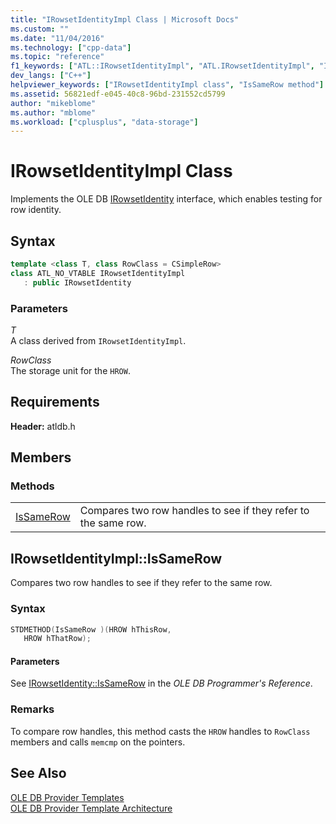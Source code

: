 ```yaml
---
title: "IRowsetIdentityImpl Class | Microsoft Docs"
ms.custom: ""
ms.date: "11/04/2016"
ms.technology: ["cpp-data"]
ms.topic: "reference"
f1_keywords: ["ATL::IRowsetIdentityImpl", "ATL.IRowsetIdentityImpl", "IRowsetIdentityImpl", "IsSameRow", "IRowsetIdentityImpl.IsSameRow", "ATL.IRowsetIdentityImpl.IsSameRow", "IRowsetIdentityImpl::IsSameRow", "ATL::IRowsetIdentityImpl::IsSameRow"]
dev_langs: ["C++"]
helpviewer_keywords: ["IRowsetIdentityImpl class", "IsSameRow method"]
ms.assetid: 56821edf-e045-40c8-96bd-231552cd5799
author: "mikeblome"
ms.author: "mblome"
ms.workload: ["cplusplus", "data-storage"]
---
```

# IRowsetIdentityImpl Class
Implements the OLE DB [IRowsetIdentity](/previous-versions/windows/desktop/ms715913\(v=vs.85\)) interface, which enables testing for row identity.  
  
## Syntax

```cpp
template <class T, class RowClass = CSimpleRow>  
class ATL_NO_VTABLE IRowsetIdentityImpl   
   : public IRowsetIdentity  
```  
  
### Parameters  
 *T*  
 A class derived from `IRowsetIdentityImpl`.  
  
 *RowClass*  
 The storage unit for the `HROW`.  

## Requirements  
 **Header:** atldb.h  
  
## Members  
  
### Methods  
  
|||  
|-|-|  
|[IsSameRow](#issamerow)|Compares two row handles to see if they refer to the same row.|  
  
## <a name="issamerow"></a> IRowsetIdentityImpl::IsSameRow
Compares two row handles to see if they refer to the same row.  
  
### Syntax  
  
```cpp
STDMETHOD(IsSameRow )(HROW hThisRow,  
   HROW hThatRow);  
```  
  
#### Parameters  
 See [IRowsetIdentity::IsSameRow](/previous-versions/windows/desktop/ms719629\(v=vs.85\)) in the *OLE DB Programmer's Reference*.  
  
### Remarks  
 To compare row handles, this method casts the `HROW` handles to `RowClass` members and calls `memcmp` on the pointers.  
  
## See Also  
 [OLE DB Provider Templates](../../data/oledb/ole-db-provider-templates-cpp.md)   
 [OLE DB Provider Template Architecture](../../data/oledb/ole-db-provider-template-architecture.md)